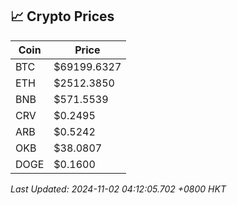 ## 📈 Crypto Prices

| Coin | Price |
| ---- | ----- |
| BTC | $69199.6327 |
| ETH | $2512.3850 |
| BNB | $571.5539 |
| CRV | $0.2495 |
| ARB | $0.5242 |
| OKB | $38.0807 |
| DOGE | $0.1600 |

_Last Updated: 2024-11-02 04:12:05.702 +0800 HKT_